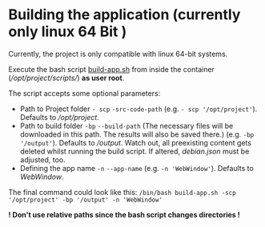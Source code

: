 # Building the application (currently only linux 64 Bit )

Currently, the project is only compatible with linux 64-bit systems.

Execute the bash script [build-app.sh](scripts/build-app.sh) from inside the container (_/opt/project/scripts/_) **as
user root**.

The script accepts some optional parameters:

- Path to Project folder `- scp` `-src-code-path` (e.g. `- scp '/opt/project'`). Defaults to _/opt/project_.
- Path to build folder `-bp` `--build-path` (The necessary files will be downloaded in this path. The results will also
  be saved there.) (e.g. `-bp '/output'`). Defaults to _/output_. Watch out, all preexisting content gets deleted whilst
  running the build script. If altered, _debian.json_ must be adjusted, too.
- Defining the app name `-n` `--app-name` (e.g. `-n 'WebWindow'`). Defaults to _WebWindow_.

The final command could look like this: `/bin/bash build-app.sh -scp '/opt/project' -bp '/output' -n 'WebWindow'`

**! Don't use relative paths since the bash script changes directories !**
